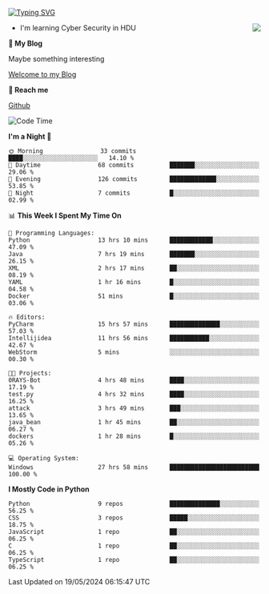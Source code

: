[![Typing SVG](https://readme-typing-svg.herokuapp.com?font=Fira+Code&pause=1000&random=false&width=450&height=60&lines=Hello+%F0%9F%91%8B%F0%9F%8F%BB;I'm+JBNRZ)](https://git.io/typing-svg)

<a href="#">
  <img align="right" src="https://github-readme-stats.vercel.app/api?username=JBNRZ&show_icons=true&bg_color=15,f2f7fd,E0EAFC" />
</a>

- I'm learning Cyber Security in HDU

 **🌱 My Blog**

Maybe something interesting

[Welcome to my Blog](https://jbnrz.com.cn/)

 **💬 Reach me** 

[Github](https://github.com/JBNRZ)


<!--START_SECTION:waka-->
![Code Time](http://img.shields.io/badge/Code%20Time-489%20hrs%2013%20mins-blue)

**I'm a Night 🦉** 

```text
🌞 Morning                33 commits          ████░░░░░░░░░░░░░░░░░░░░░   14.10 % 
🌆 Daytime                68 commits          ███████░░░░░░░░░░░░░░░░░░   29.06 % 
🌃 Evening                126 commits         █████████████░░░░░░░░░░░░   53.85 % 
🌙 Night                  7 commits           █░░░░░░░░░░░░░░░░░░░░░░░░   02.99 % 
```


📊 **This Week I Spent My Time On** 

```text
💬 Programming Languages: 
Python                   13 hrs 10 mins      ████████████░░░░░░░░░░░░░   47.09 % 
Java                     7 hrs 19 mins       ███████░░░░░░░░░░░░░░░░░░   26.15 % 
XML                      2 hrs 17 mins       ██░░░░░░░░░░░░░░░░░░░░░░░   08.19 % 
YAML                     1 hr 16 mins        █░░░░░░░░░░░░░░░░░░░░░░░░   04.58 % 
Docker                   51 mins             █░░░░░░░░░░░░░░░░░░░░░░░░   03.06 % 

🔥 Editors: 
PyCharm                  15 hrs 57 mins      ██████████████░░░░░░░░░░░   57.03 % 
Intellijidea             11 hrs 56 mins      ███████████░░░░░░░░░░░░░░   42.67 % 
WebStorm                 5 mins              ░░░░░░░░░░░░░░░░░░░░░░░░░   00.30 % 

🐱‍💻 Projects: 
0RAYS-Bot                4 hrs 48 mins       ████░░░░░░░░░░░░░░░░░░░░░   17.19 % 
test.py                  4 hrs 32 mins       ████░░░░░░░░░░░░░░░░░░░░░   16.25 % 
attack                   3 hrs 49 mins       ███░░░░░░░░░░░░░░░░░░░░░░   13.65 % 
java_bean                1 hr 45 mins        ██░░░░░░░░░░░░░░░░░░░░░░░   06.27 % 
dockers                  1 hr 28 mins        █░░░░░░░░░░░░░░░░░░░░░░░░   05.26 % 

💻 Operating System: 
Windows                  27 hrs 58 mins      █████████████████████████   100.00 % 
```

**I Mostly Code in Python** 

```text
Python                   9 repos             ██████████████░░░░░░░░░░░   56.25 % 
CSS                      3 repos             █████░░░░░░░░░░░░░░░░░░░░   18.75 % 
JavaScript               1 repo              ██░░░░░░░░░░░░░░░░░░░░░░░   06.25 % 
C                        1 repo              ██░░░░░░░░░░░░░░░░░░░░░░░   06.25 % 
TypeScript               1 repo              ██░░░░░░░░░░░░░░░░░░░░░░░   06.25 % 
```




 Last Updated on 19/05/2024 06:15:47 UTC
<!--END_SECTION:waka-->
